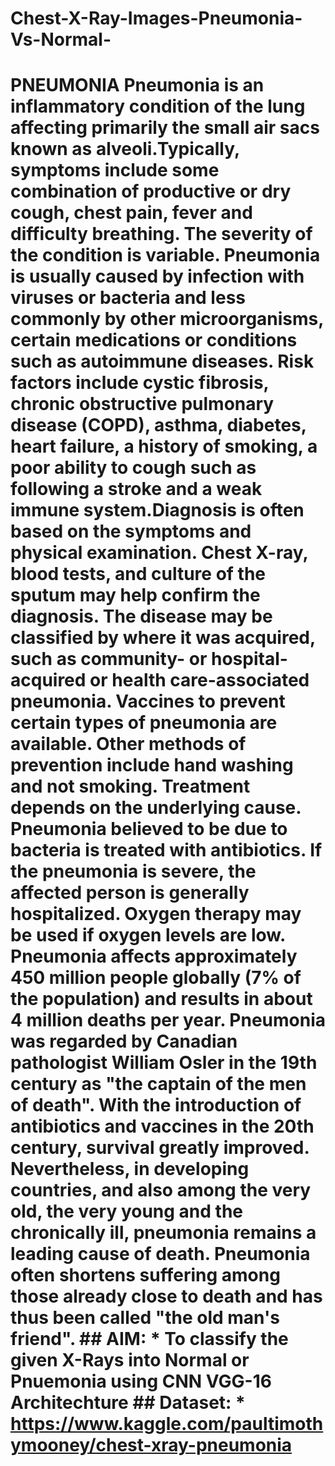 # Chest-X-Ray-Images-Pneumonia-Vs-Normal-
# PNEUMONIA Pneumonia is an inflammatory condition of the lung affecting primarily the small air sacs known as alveoli.Typically, symptoms include some combination of productive or dry cough, chest pain, fever and difficulty breathing. The severity of the condition is variable.  Pneumonia is usually caused by infection with viruses or bacteria and less commonly by other microorganisms, certain medications or conditions such as autoimmune diseases. Risk factors include cystic fibrosis, chronic obstructive pulmonary disease (COPD), asthma, diabetes, heart failure, a history of smoking, a poor ability to cough such as following a stroke and a weak immune system.Diagnosis is often based on the symptoms and physical examination. Chest X-ray, blood tests, and culture of the sputum may help confirm the diagnosis. The disease may be classified by where it was acquired, such as community- or hospital-acquired or health care-associated pneumonia.  Vaccines to prevent certain types of pneumonia are available. Other methods of prevention include hand washing and not smoking. Treatment depends on the underlying cause. Pneumonia believed to be due to bacteria is treated with antibiotics. If the pneumonia is severe, the affected person is generally hospitalized. Oxygen therapy may be used if oxygen levels are low.  Pneumonia affects approximately 450 million people globally (7% of the population) and results in about 4 million deaths per year. Pneumonia was regarded by Canadian pathologist William Osler in the 19th century as "the captain of the men of death". With the introduction of antibiotics and vaccines in the 20th century, survival greatly improved. Nevertheless, in developing countries, and also among the very old, the very young and the chronically ill, pneumonia remains a leading cause of death. Pneumonia often shortens suffering among those already close to death and has thus been called "the old man's friend".   ## AIM: * To classify the given X-Rays into Normal or Pnuemonia using CNN VGG-16 Architechture  ## Dataset: * https://www.kaggle.com/paultimothymooney/chest-xray-pneumonia
